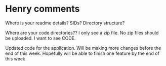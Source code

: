 
# Henry comments
Where is your readme details? SIDs? Directory structure?

Where are your code directories?? I only see a zip file. No zip files should be uploaded. I want to see CODE.


Updated code for the application. Will be making more changes before the end of this week.
Hopefully will be able to finish one feature by the end of this week 
